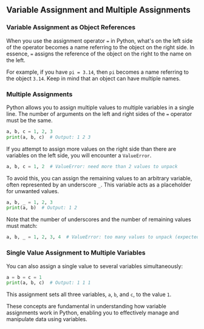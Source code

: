 ## Variable Assignment and Multiple Assignments

### Variable Assignment as Object References

When you use the assignment operator `=` in Python, what's on the left side of the operator becomes a name referring to the object on the right side. In essence, `=` assigns the reference of the object on the right to the name on the left.

For example, if you have `pi = 3.14`, then `pi` becomes a name referring to the object `3.14`. Keep in mind that an object can have multiple names.

### Multiple Assignments

Python allows you to assign multiple values to multiple variables in a single line. The number of arguments on the left and right sides of the `=` operator must be the same.

```python
a, b, c = 1, 2, 3
print(a, b, c)  # Output: 1 2 3
```

If you attempt to assign more values on the right side than there are variables on the left side, you will encounter a `ValueError`.

```python
a, b, c = 1, 2  # ValueError: need more than 2 values to unpack
```

To avoid this, you can assign the remaining values to an arbitrary variable, often represented by an underscore `_`. This variable acts as a placeholder for unwanted values.

```python
a, b, _ = 1, 2, 3
print(a, b)  # Output: 1 2
```

Note that the number of underscores and the number of remaining values must match:

```python
a, b, _ = 1, 2, 3, 4  # ValueError: too many values to unpack (expected 3)
```

### Single Value Assignment to Multiple Variables

You can also assign a single value to several variables simultaneously:

```python
a = b = c = 1
print(a, b, c)  # Output: 1 1 1
```

This assignment sets all three variables, `a`, `b`, and `c`, to the value `1`.

These concepts are fundamental in understanding how variable assignments work in Python, enabling you to effectively manage and manipulate data using variables.